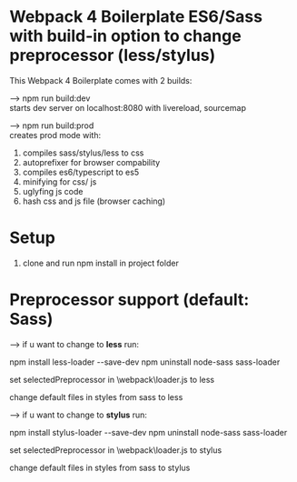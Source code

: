 # Webpack 4 Boilerplate ES6/Sass with build-in option to change preprocessor (less/stylus)
This Webpack 4 Boilerplate comes with 2 builds:

--> npm run build:dev <br>
  starts dev server on localhost:8080 with livereload, sourcemap

--> npm run build:prod <br>
  creates prod mode with:

  1. compiles sass/stylus/less to css <br>
  2. autoprefixer for browser compability <br>
  3. compiles es6/typescript to es5 <br>
  4. minifying for css/ js <br>
  5. uglyfing js code <br>
  6. hash css and js file (browser caching) <br>

# Setup
1. clone and run npm install in project folder

# Preprocessor support (default: Sass)

--> if u want to change to <strong>less</strong> run:

npm install less-loader --save-dev
npm uninstall node-sass sass-loader

set selectedPreprocessor in \webpack\loader.js to less

change default files in styles from sass to less

--> if u want to change to <strong>stylus</strong> run:

npm install stylus-loader --save-dev
npm uninstall node-sass sass-loader

set selectedPreprocessor in \webpack\loader.js to stylus

change default files in styles from sass to stylus



